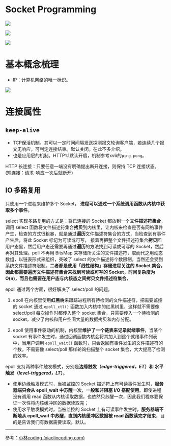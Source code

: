 # Socket Programming

![](http://img.070077.xyz/202203110419219.png)

![](http://img.070077.xyz/202203110424271.png)

![](http://img.070077.xyz/202203110958344.png)



# 基本概念梳理

- IP：计算机网络的唯一标识。

![](http://img.070077.xyz/202204231513190.png)


# 连接属性

## `keep-alive`

- TCP保活机制。其可以一定时间间隔发送探测报文轮询客户端，若连续几个报文无响应，可判定连接结束。默认关闭。在此不多介绍。
- 也是应用层的机制。HTTP1.1默认开启，机制参考xv6的`ping-pong`。

HTTP 长连接：只要任意一端没有明确提出断开连接，则保持 TCP 连接状态。
(短连接：请求-响应一次后就断开)


## IO 多路复用

只使用一个进程来维护多个 Socket， **进程可以通过一个系统调用函数从内核中获取多个事件**。

select 实现多路复用的方式是：将已连接的 Socket 都放到一个**文件描述符集合**，调用 select 函数将文件描述符集合**拷贝**到内核里，让内核来检查是否有网络事件产生，检查的方式很粗暴，就是通过**遍历**文件描述符集合的方式，当检查到有事件产生后，将此 Socket 标记为可读或可写， 接着再把整个文件描述符集合**拷贝**回用户态里，然后用户态还需要再通过**遍历**的方法找到可读或可写的 Socket，然后再对其处理。poll 不再用 BitsMap 来存储所关注的文件描述符，取而代之用动态数组，以链表形式来组织，突破了 select 的文件描述符个数限制，当然还会受到系统文件描述符限制。**二者都是使用「线性结构」存储进程关注的 Socket 集合，因此都需要遍历文件描述符集合来找到可读或可写的 Socket，时间复杂度为 O(n)，而且也需要在用户态与内核态之间拷贝文件描述符集合**，

epoll 通过两个方面，很好解决了 select/poll 的问题。

1. epoll 在内核里使用**红黑树**来跟踪进程所有待检测的文件描述符，把需要监控的 socket 通过 `epoll_ctl()` 函数加入内核中的红黑树里，这样就不需要像 select/poll 每次操作时都传入整个 socket 集合，只需要传入一个待检测的 socket，减少了内核和用户空间大量的数据拷贝和内存分配。

2. epoll 使用事件驱动的机制，内核里**维护了一个链表来记录就绪事件**，当某个 socket 有事件发生时，通过回调函数内核会将其加入到这个就绪事件列表中，当用户调用 `epoll_wait()` 函数时，只会返回有事件发生的文件描述符的个数，不需要像 select/poll 那样轮询扫描整个 socket 集合，大大提高了检测的效率。

epoll 支持两种事件触发模式，分别是**边缘触发（_edge-triggered，ET_）和 水平触发（_level-triggered，LT_）**。

- 使用边缘触发模式时，当被监控的 Socket 描述符上有可读事件发生时，**服务器端只会从 epoll_wait 中苏醒一次**，**一般和非阻塞 I/O 搭配使用**。即使进程没有调用 read 函数从内核读取数据，也依然只苏醒一次，因此我们程序要保证一次性将内核缓冲区的数据读取完；
- 使用水平触发模式时，当被监控的 Socket 上有可读事件发生时，**服务器端不断地从 epoll_wait 中苏醒，直到内核缓冲区数据被 read 函数读完才结束**，目的是告诉我们有数据需要读取。默认。

--- 
参考：[小林coding (xiaolincoding.com)](https://www.xiaolincoding.com/)